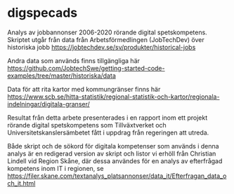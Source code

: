 # digspecads
Analys av jobbannonser 2006-2020 rörande digital spetskompetens. Skriptet utgår från data från Arbetsförmedlingen (JobTechDev) över historiska jobb https://jobtechdev.se/sv/produkter/historical-jobs

Andra data som används finns tillgängliga här
https://github.com/JobtechSwe/getting-started-code-examples/tree/master/historiska/data

Data för att rita kartor med kommungränser finns här
https://www.scb.se/hitta-statistik/regional-statistik-och-kartor/regionala-indelningar/digitala-granser/

Resultat från detta arbete presenterades i en rapport inom ett projekt rörande digital spetskompetens som Tillväxtverket och Universitetskanslersämbetet fått i uppdrag från regeringen att utreda. 

Både skript och de sökord för digitala kompetenser som används i denna analys är en redigerad version av skript och listor vi erhöll från Christian Lindell vid Region Skåne, där dessa användes för en analys av efterfrågad kompetens inom IT i regionen, se https://filer.skane.com/textanalys_platsannonser/data_it/Efterfragan_data_och_it.html 
